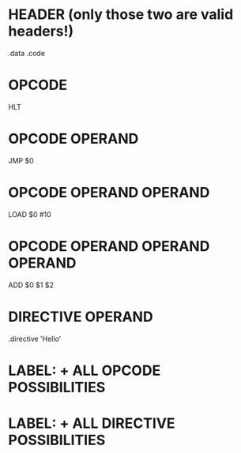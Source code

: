 # HEADER (only those two are valid headers!)
.data
.code

# OPCODE
HLT

# OPCODE OPERAND
JMP $0

# OPCODE OPERAND OPERAND
LOAD $0 #10

# OPCODE OPERAND OPERAND OPERAND
ADD $0 $1 $2

# DIRECTIVE OPERAND
.directive 'Hello'

# LABEL: + ALL OPCODE POSSIBILITIES
# LABEL: + ALL DIRECTIVE POSSIBILITIES
